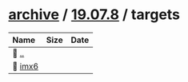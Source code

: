 ---
---

# [archive](/archive/) / [19.07.8](/archive/19.07.8/) / targets


| Name | Size | Date |
|:---|---:|---|
| 📁 [..](../) | | |
| 📁 [imx6](imx6) | | |

